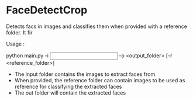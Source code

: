# FaceDetectCrop

Detects facs in images and classifies them when provided with a reference folder. It fir

Usage :

python main.py -i <input folder> -o <output_folder> [-r <reference_folder>]

- The input folder contains the images to extract faces from
- When provided, the reference folder can contain images to be used as reference for classifying the extracted faces
- The out folder will contain the extracted faces
